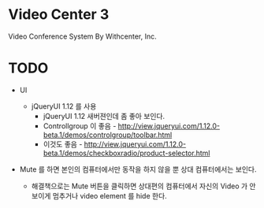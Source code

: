 # Video Center 3

Video Conference System By Withcenter, Inc.


# TODO

* UI
    * jQueryUI 1.12 를 사용
        * jQueryUI 1.12 새버젼인데 좀 좋아 보인다.
        * Controllgroup 이 좋음 - http://view.jqueryui.com/1.12.0-beta.1/demos/controlgroup/toolbar.html
        * 이것도 좋음 - http://view.jqueryui.com/1.12.0-beta.1/demos/checkboxradio/product-selector.html


* Mute 를 하면 본인의 컴퓨터에서만 동작을 하지 않을 뿐 상대 컴퓨터에서는 보인다.
    * 해결책으로는 Mute 버튼을 클릭하면 상대편의 컴퓨터에서 자신의 Video 가 안보이게 멈추거나 video element 를 hide 한다.

